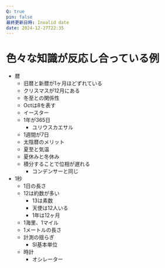 ```yaml
---
Q: true
pin: false
最終更新日時: Invalid date
date: 2024-12-27T22:35
---
```

# 色々な知識が反応し合っている例

- 暦
    - 旧暦と新暦が1ヶ月ほどずれている
    - クリスマスが12月にある
    - 冬至との関係性
    - Octは8を表す
    - イースター
    - 1年が365日
        - ユリウスカエサル
    - 1週間が7日
    - 太陰暦のメリット
    - 夏至と気温
    - 夏休みと冬休み
    - 積分することで位相が遅れる
        - コンデンサーと同じ
- 1秒
    - 1日の長さ
    - 12は約数が多い
        - 13は素数
        - 天使は12人いる
        - 1年は12ヶ月
    - 1海里、1マイル
    - 1メートルの長さ
    - 計測の揺らぎ
        - SI基本単位
    - 時計
        - オシレーター